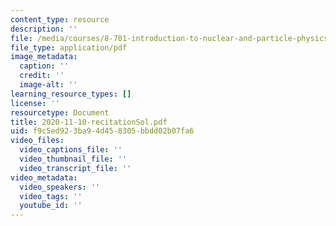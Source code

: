 ```yaml
---
content_type: resource
description: ''
file: /media/courses/8-701-introduction-to-nuclear-and-particle-physics-fall-2020/2020-11-10-recitationsol.pdf
file_type: application/pdf
image_metadata:
  caption: ''
  credit: ''
  image-alt: ''
learning_resource_types: []
license: ''
resourcetype: Document
title: 2020-11-10-recitationSol.pdf
uid: f9c5ed92-3ba9-4d45-8305-bbdd02b07fa6
video_files:
  video_captions_file: ''
  video_thumbnail_file: ''
  video_transcript_file: ''
video_metadata:
  video_speakers: ''
  video_tags: ''
  youtube_id: ''
---
```

